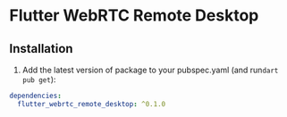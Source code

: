 
# Flutter WebRTC Remote Desktop



## Installation 

1. Add the latest version of package to your pubspec.yaml (and run`dart pub get`):
```yaml
dependencies:
  flutter_webrtc_remote_desktop: ^0.1.0
```
